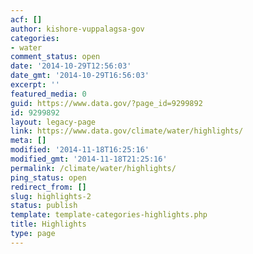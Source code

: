 ```yaml
---
acf: []
author: kishore-vuppalagsa-gov
categories:
- water
comment_status: open
date: '2014-10-29T12:56:03'
date_gmt: '2014-10-29T16:56:03'
excerpt: ''
featured_media: 0
guid: https://www.data.gov/?page_id=9299892
id: 9299892
layout: legacy-page
link: https://www.data.gov/climate/water/highlights/
meta: []
modified: '2014-11-18T16:25:16'
modified_gmt: '2014-11-18T21:25:16'
permalink: /climate/water/highlights/
ping_status: open
redirect_from: []
slug: highlights-2
status: publish
template: template-categories-highlights.php
title: Highlights
type: page
---
```


